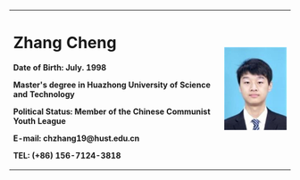 <table border="0">
  <tr>
    <td width="75%">
      <h1>Zhang Cheng</h1>
      <p><b>Date of Birth: July. 1998</b></p >
      <p><b>Master's degree in Huazhong University of Science and Technology</b></p >
      <p><b>Political Status: Member of the Chinese Communist Youth League</b></p >
      <p><b>E-mail: chzhang19@hust.edu.cn</b></p >
      <p><b>TEL: (+86) 156-7124-3818</b></p >
    </td>
    <td width="25%">
      <img src="/me.JPG",width="100%">
    </td>
  </tr>
</table>

